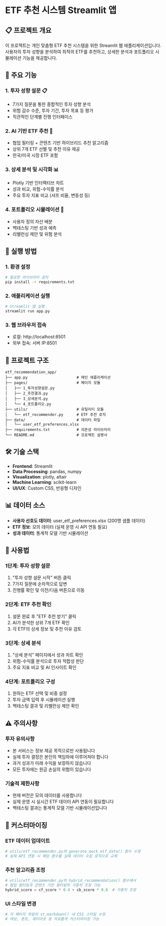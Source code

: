 # ETF 추천 시스템 Streamlit 앱

## 📋 프로젝트 개요

이 프로젝트는 개인 맞춤형 ETF 추천 시스템을 위한 Streamlit 웹 애플리케이션입니다. 사용자의 투자 성향을 분석하여 최적의 ETF를 추천하고, 상세한 분석과 포트폴리오 시뮬레이션 기능을 제공합니다.

## 🌟 주요 기능

### 1. 투자 성향 설문 📋
- 7가지 질문을 통한 종합적인 투자 성향 분석
- 위험 감수 수준, 투자 기간, 투자 목표 등 평가
- 직관적인 단계별 진행 인터페이스

### 2. AI 기반 ETF 추천 🎯
- 협업 필터링 + 콘텐츠 기반 하이브리드 추천 알고리즘
- 상위 7개 ETF 선별 및 추천 이유 제공
- 한국/미국 시장 ETF 포함

### 3. 상세 분석 및 시각화 📊
- Plotly 기반 인터랙티브 차트
- 성과 비교, 위험-수익률 분석
- 주요 투자 지표 비교 (샤프 비율, 변동성 등)

### 4. 포트폴리오 시뮬레이션 💼
- 사용자 정의 자산 배분
- 백테스팅 기반 성과 예측
- 리밸런싱 제안 및 위험 분석

## 🚀 실행 방법

### 1. 환경 설정
```bash
# 필요한 라이브러리 설치
pip install -r requirements.txt
```

### 2. 애플리케이션 실행
```bash
# Streamlit 앱 실행
streamlit run app.py
```

### 3. 웹 브라우저 접속
- 로컬: http://localhost:8501
- 외부 접속: 서버 IP:8501

## 📁 프로젝트 구조

```
etf_recommendation_app/
├── app.py                      # 메인 애플리케이션
├── pages/                      # 페이지 모듈
│   ├── 1_투자성향설문.py
│   ├── 2_추천결과.py
│   ├── 3_상세분석.py
│   └── 4_포트폴리오.py
├── utils/                      # 유틸리티 모듈
│   └── etf_recommender.py      # ETF 추천 로직
├── data/                       # 데이터 파일
│   └── user_etf_preferences.xlsx
├── requirements.txt            # 의존성 라이브러리
└── README.md                   # 프로젝트 설명서
```

## 🛠️ 기술 스택

- **Frontend**: Streamlit
- **Data Processing**: pandas, numpy
- **Visualization**: plotly, altair
- **Machine Learning**: scikit-learn
- **UI/UX**: Custom CSS, 반응형 디자인

## 📊 데이터 소스

- **사용자 선호도 데이터**: user_etf_preferences.xlsx (200명 샘플 데이터)
- **ETF 정보**: 모의 데이터 (실제 운영 시 API 연동 필요)
- **성과 데이터**: 통계적 모델 기반 시뮬레이션

## 🎯 사용법

### 1단계: 투자 성향 설문
1. "투자 성향 설문 시작" 버튼 클릭
2. 7가지 질문에 순차적으로 답변
3. 진행률 확인 및 이전/다음 버튼으로 이동

### 2단계: ETF 추천 확인
1. 설문 완료 후 "ETF 추천 받기" 클릭
2. AI가 분석한 상위 7개 ETF 확인
3. 각 ETF의 상세 정보 및 추천 이유 검토

### 3단계: 상세 분석
1. "상세 분석" 페이지에서 성과 차트 확인
2. 위험-수익률 분석으로 투자 적합성 판단
3. 주요 지표 비교 및 AI 인사이트 확인

### 4단계: 포트폴리오 구성
1. 원하는 ETF 선택 및 비중 설정
2. 투자 금액 입력 후 시뮬레이션 실행
3. 백테스팅 결과 및 리밸런싱 제안 확인

## ⚠️ 주의사항

### 투자 유의사항
- 본 서비스는 정보 제공 목적으로만 사용됩니다
- 실제 투자 결정은 본인의 책임하에 이루어져야 합니다
- 과거 성과가 미래 수익을 보장하지 않습니다
- 모든 투자에는 원금 손실의 위험이 있습니다

### 기술적 제한사항
- 현재 버전은 모의 데이터를 사용합니다
- 실제 운영 시 실시간 ETF 데이터 API 연동이 필요합니다
- 백테스팅 결과는 통계적 모델 기반 시뮬레이션입니다

## 🔧 커스터마이징

### ETF 데이터 업데이트
```python
# utils/etf_recommender.py의 generate_mock_etf_data() 함수 수정
# 실제 API 연동 시 해당 함수를 실제 데이터 수집 로직으로 교체
```

### 추천 알고리즘 조정
```python
# utils/etf_recommender.py의 hybrid_recommendation() 함수에서
# 협업 필터링과 콘텐츠 기반 필터링의 가중치 조정 가능
hybrid_score = cf_score * 0.4 + cb_score * 0.6  # 가중치 조정
```

### UI 스타일 변경
```python
# 각 페이지 파일의 st.markdown() 내 CSS 스타일 수정
# 색상, 폰트, 레이아웃 등 자유롭게 커스터마이징 가능
```

